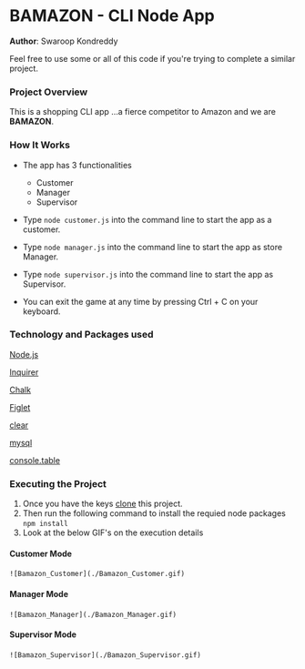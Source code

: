 # BAMAZON - CLI Node App

**Author**: Swaroop Kondreddy

Feel free to use some or all of this code if you're trying to complete a similar project.

###  Project Overview
This is a shopping CLI app ...a fierce competitor to Amazon and we are **BAMAZON**.

###  How It Works 

- The app has 3 functionalities
    - Customer
    - Manager
    - Supervisor

- Type ```node customer.js``` into the command line to start the app as a customer.

- Type ```node manager.js``` into the command line to start the app as store Manager.

- Type ```node supervisor.js``` into the command line to start the app as Supervisor.

- You can exit the game at any time by pressing Ctrl + C on your keyboard.




### Technology and Packages used

[Node.js](https://nodejs.org/en/)

[Inquirer](https://www.npmjs.com/package/inquirer)

[Chalk](https://www.npmjs.com/package/chalk)

[Figlet](https://www.npmjs.com/package/figlet)

[clear](https://www.npmjs.com/package/clear)

[mysql](https://www.npmjs.com/package/mysql)

[console.table](https://www.npmjs.com/package/console.table)

  
### Executing the Project

1. Once you have the keys [clone](https://github.com/swaroopreddyk/Bamazon.git) this project.
2. Then run the following command to install the requied node packages  
`npm install`
3. Look at the below GIF's on the execution details  

#### Customer Mode

    ![Bamazon_Customer](./Bamazon_Customer.gif)

#### Manager Mode

    ![Bamazon_Manager](./Bamazon_Manager.gif)
    
#### Supervisor Mode

    ![Bamazon_Supervisor](./Bamazon_Supervisor.gif)